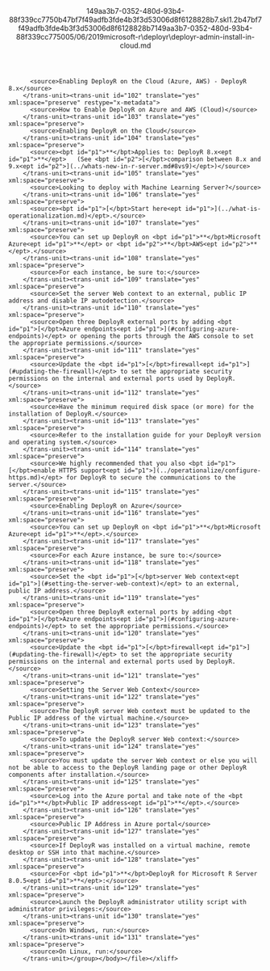 <?xml version="1.0"?><xliff version="1.2" xmlns="urn:oasis:names:tc:xliff:document:1.2" xmlns:xsi="http://www.w3.org/2001/XMLSchema-instance" xsi:schemaLocation="urn:oasis:names:tc:xliff:document:1.2 xliff-core-1.2-transitional.xsd"><file datatype="xml" original="deployr-admin-install-in-cloud.md" source-language="en-US" target-language="en-US"><header><tool tool-id="mdxliff" tool-name="mdxliff" tool-version="1.0-1931010" tool-company="Microsoft" /><xliffext:skl_file_name xmlns:xliffext="urn:microsoft:content:schema:xliffextensions">149aa3b7-0352-480d-93b4-88f339cc7750b47bf7f49adfb3fde4b3f3d53006d8f6128828b7.skl</xliffext:skl_file_name><xliffext:version xmlns:xliffext="urn:microsoft:content:schema:xliffextensions">1.2</xliffext:version><xliffext:ms.openlocfilehash xmlns:xliffext="urn:microsoft:content:schema:xliffextensions">b47bf7f49adfb3fde4b3f3d53006d8f6128828b7</xliffext:ms.openlocfilehash><xliffext:ms.sourcegitcommit xmlns:xliffext="urn:microsoft:content:schema:xliffextensions">149aa3b7-0352-480d-93b4-88f339cc7750</xliffext:ms.sourcegitcommit><xliffext:ms.lasthandoff xmlns:xliffext="urn:microsoft:content:schema:xliffextensions">05/06/2019</xliffext:ms.lasthandoff><xliffext:ms.openlocfilepath xmlns:xliffext="urn:microsoft:content:schema:xliffextensions">microsoft-r\deployr\deployr-admin-install-in-cloud.md</xliffext:ms.openlocfilepath></header><body><group id="content" extype="content"><trans-unit id="101" translate="yes" xml:space="preserve" restype="x-metadata">
          <source>Enabling DeployR on the Cloud (Azure, AWS) - DeployR 8.x</source>
        </trans-unit><trans-unit id="102" translate="yes" xml:space="preserve" restype="x-metadata">
          <source>How to Enable DeployR on Azure and AWS (Cloud)</source>
        </trans-unit><trans-unit id="103" translate="yes" xml:space="preserve">
          <source>Enabling DeployR on the Cloud</source>
        </trans-unit><trans-unit id="104" translate="yes" xml:space="preserve">
          <source><bpt id="p1">**</bpt>Applies to: DeployR 8.x<ept id="p1">**</ept>   (See <bpt id="p2">[</bpt>comparison between 8.x and 9.x<ept id="p2">](../whats-new-in-r-server.md#8vs9)</ept>)</source>
        </trans-unit><trans-unit id="105" translate="yes" xml:space="preserve">
          <source>Looking to deploy with Machine Learning Server?</source>
        </trans-unit><trans-unit id="106" translate="yes" xml:space="preserve">
          <source><bpt id="p1">[</bpt>Start here<ept id="p1">](../what-is-operationalization.md)</ept>.</source>
        </trans-unit><trans-unit id="107" translate="yes" xml:space="preserve">
          <source>You can set up DeployR on <bpt id="p1">**</bpt>Microsoft Azure<ept id="p1">**</ept> or <bpt id="p2">**</bpt>AWS<ept id="p2">**</ept>.</source>
        </trans-unit><trans-unit id="108" translate="yes" xml:space="preserve">
          <source>For each instance, be sure to:</source>
        </trans-unit><trans-unit id="109" translate="yes" xml:space="preserve">
          <source>Set the server Web context to an external, public IP address and disable IP autodetection.</source>
        </trans-unit><trans-unit id="110" translate="yes" xml:space="preserve">
          <source>Open three DeployR external ports by adding <bpt id="p1">[</bpt>Azure endpoints<ept id="p1">](#configuring-azure-endpoints)</ept> or opening the ports through the AWS console to set the appropriate permissions.</source>
        </trans-unit><trans-unit id="111" translate="yes" xml:space="preserve">
          <source>Update the <bpt id="p1">[</bpt>firewall<ept id="p1">](#updating-the-firewall)</ept> to set the appropriate security permissions on the internal and external ports used by DeployR.</source>
        </trans-unit><trans-unit id="112" translate="yes" xml:space="preserve">
          <source>Have the minimum required disk space (or more) for the installation of DeployR.</source>
        </trans-unit><trans-unit id="113" translate="yes" xml:space="preserve">
          <source>Refer to the installation guide for your DeployR version and operating system.</source>
        </trans-unit><trans-unit id="114" translate="yes" xml:space="preserve">
          <source>We highly recommended that you also <bpt id="p1">[</bpt>enable HTTPS support<ept id="p1">](../operationalize/configure-https.md)</ept> for DeployR to secure the communications to the server.</source>
        </trans-unit><trans-unit id="115" translate="yes" xml:space="preserve">
          <source>Enabling DeployR on Azure</source>
        </trans-unit><trans-unit id="116" translate="yes" xml:space="preserve">
          <source>You can set up DeployR on <bpt id="p1">**</bpt>Microsoft Azure<ept id="p1">**</ept>.</source>
        </trans-unit><trans-unit id="117" translate="yes" xml:space="preserve">
          <source>For each Azure instance, be sure to:</source>
        </trans-unit><trans-unit id="118" translate="yes" xml:space="preserve">
          <source>Set the <bpt id="p1">[</bpt>server Web context<ept id="p1">](#setting-the-server-web-context)</ept> to an external, public IP address.</source>
        </trans-unit><trans-unit id="119" translate="yes" xml:space="preserve">
          <source>Open three DeployR external ports by adding <bpt id="p1">[</bpt>Azure endpoints<ept id="p1">](#configuring-azure-endpoints)</ept> to set the appropriate permissions.</source>
        </trans-unit><trans-unit id="120" translate="yes" xml:space="preserve">
          <source>Update the <bpt id="p1">[</bpt>firewall<ept id="p1">](#updating-the-firewall)</ept> to set the appropriate security permissions on the internal and external ports used by DeployR.</source>
        </trans-unit><trans-unit id="121" translate="yes" xml:space="preserve">
          <source>Setting the Server Web Context</source>
        </trans-unit><trans-unit id="122" translate="yes" xml:space="preserve">
          <source>The DeployR server Web context must be updated to the Public IP address of the virtual machine.</source>
        </trans-unit><trans-unit id="123" translate="yes" xml:space="preserve">
          <source>To update the DeployR server Web context:</source>
        </trans-unit><trans-unit id="124" translate="yes" xml:space="preserve">
          <source>You must update the server Web context or else you will not be able to access to the DeployR landing page or other DeployR components after installation.</source>
        </trans-unit><trans-unit id="125" translate="yes" xml:space="preserve">
          <source>Log into the Azure portal and take note of the <bpt id="p1">**</bpt>Public IP address<ept id="p1">**</ept>.</source>
        </trans-unit><trans-unit id="126" translate="yes" xml:space="preserve">
          <source>Public IP Address in Azure portal</source>
        </trans-unit><trans-unit id="127" translate="yes" xml:space="preserve">
          <source>If DeployR was installed on a virtual machine, remote desktop or SSH into that machine.</source>
        </trans-unit><trans-unit id="128" translate="yes" xml:space="preserve">
          <source>For <bpt id="p1">**</bpt>DeployR for Microsoft R Server 8.0.5<ept id="p1">**</ept>:</source>
        </trans-unit><trans-unit id="129" translate="yes" xml:space="preserve">
          <source>Launch the DeployR administrator utility script with administrator privileges:</source>
        </trans-unit><trans-unit id="130" translate="yes" xml:space="preserve">
          <source>On Windows, run:</source>
        </trans-unit><trans-unit id="131" translate="yes" xml:space="preserve">
          <source>On Linux, run:</source>
        </trans-unit></group></body></file></xliff>